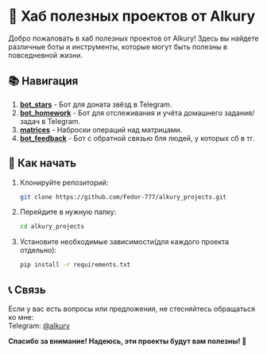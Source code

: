 # 🌟 Хаб полезных проектов от Alkury

Добро пожаловать в хаб полезных проектов от Alkury! Здесь вы найдете различные боты и инструменты, которые могут быть полезны в повседневной жизни.

## 📚 Навигация

1. **[bot_stars](https://github.com/Fedor-777/alkury_projects/tree/main/bot_stars)** - Бот для доната звёзд в Telegram.
2. **[bot_homework](https://github.com/Fedor-777/alkury_projects/tree/main/bot_homework)** - Бот для отслеживания и учёта домашнего задания/задач в Telegram.
3. **[matrices](https://github.com/Fedor-777/alkury_projects/tree/main/matrices)** - Наброски операций над матрицами.
4. **[bot_feedback](https://github.com/Fedor-777/alkury_projects/tree/main/bot_feedback)** - Бот с обратной связью бля людей, у которых сб в тг.

## 📌 Как начать

1. Клонируйте репозиторий:
   ```bash
   git clone https://github.com/Fedor-777/alkury_projects.git
   ```
2. Перейдите в нужную папку:
   ```bash
   cd alkury_projects
   ```
3. Установите необходимые зависимости(для каждого проекта отдельно):
   ```bash
   pip install -r requirements.txt
   ```
## 📞 Связь
Если у вас есть вопросы или предложения, не стесняйтесь обращаться ко мне:<br>
Telegram: [@alkury](https://t.me/alkury)<br>

**Спасибо за внимание! Надеюсь, эти проекты будут вам полезны! 🚀**